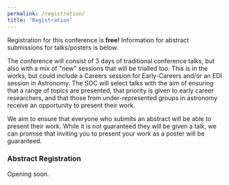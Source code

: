 ```yaml
---
permalink: /registration/
title: "Registration"
---
```


Registration for this conference is **free!** Information for abstract submissions for talks/posters is below.

The conference will consist of 3 days of traditional conference talks, but also with a mix of "new" sessions that will be trialled too. This is in the works, but could include a Careers session for Early-Careers and/or an EDI session in Astronomy. The SOC will select talks with the aim of ensuring that a range of topics are presented, that priority is given to early career researchers, and that those from under-represented groups in astronomy receive an opportunity to present their work.    

We aim to ensure that everyone who submits an abstract will be able to present their work. While it is not guaranteed they will be given a talk, we can promise that inviting you to present your work as a poster will be guaranteed.


### Abstract Registration

Opening soon.
